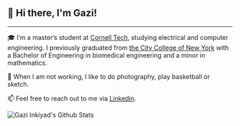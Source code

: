 ## 👋 Hi there, I'm Gazi!
---

🎓 I’m a master’s student at [Cornell Tech](https://www.tech.cornell.edu), studying electrical and computer engineering. I previously graduated from [the City College of New York](https://www.ccny.cuny.edu) with a Bachelor of Engineering in biomedical engineering and a minor in mathematics.

📸 When I am not working, I like to do photography, play basketball or sketch.

📫 Feel free to reach out to me via [Linkedin](https://www.linkedin.com/in/ginkiyad/).

<img align="left" alt="Gazi Inkiyad's Github Stats" src="https://github-readme-stats.vercel.app/api?username=inkiyad&show_icons=true&hide_border=true&count_private=true&include_all_commits=true&theme=algolia" />

<!-- [![Top Langs](https://github-readme-stats.vercel.app/api/top-langs/?username=inkiyad)](https://github.com/anuraghazra/github-readme-stats) -->



<!--
**inkiyad/inkiyad** is a ✨ _special_ ✨ repository because its `README.md` (this file) appears on your GitHub profile.

Here are some ideas to get you started:

- 🔭 I’m currently working on ...
- 🌱 I’m currently learning ...
- 👯 I’m looking to collaborate on ...
- 🤔 I’m looking for help with ...
- 💬 Ask me about ...
- 📫 How to reach me: ...
- 😄 Pronouns: ...
- ⚡ Fun fact: ...
-->
